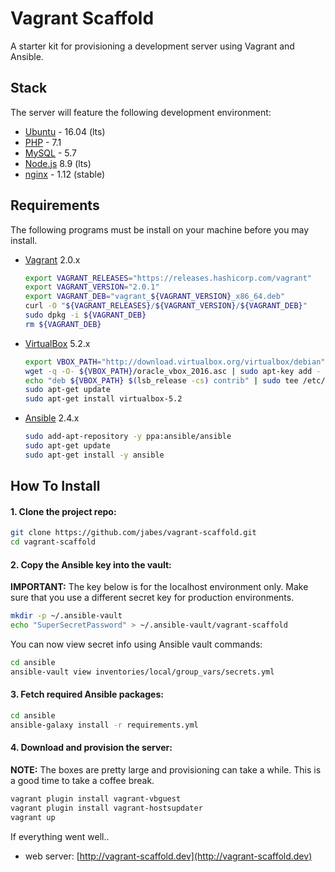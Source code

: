 # Vagrant Scaffold

A starter kit for provisioning a development server using Vagrant and Ansible.

## Stack

The server will feature the following development environment:

- [Ubuntu](http://releases.ubuntu.com/16.04/) - 16.04 (lts)
- [PHP](http://php.net/releases/7_1_0.php) - 7.1
- [MySQL](https://dev.mysql.com/doc/relnotes/mysql/5.7/en/) - 5.7
- [Node.js](https://nodejs.org/en/blog/release/v8.9.0/) 8.9 (lts)
- [nginx](http://nginx.org/en/CHANGES-1.12) - 1.12 (stable)

## Requirements

The following programs must be install on your machine before you may install.

- [Vagrant](https://www.vagrantup.com/downloads.html) 2.0.x

  ```bash
  export VAGRANT_RELEASES="https://releases.hashicorp.com/vagrant"
  export VAGRANT_VERSION="2.0.1"
  export VAGRANT_DEB="vagrant_${VAGRANT_VERSION}_x86_64.deb"
  curl -O "${VAGRANT_RELEASES}/${VAGRANT_VERSION}/${VAGRANT_DEB}"
  sudo dpkg -i ${VAGRANT_DEB}
  rm ${VAGRANT_DEB}
  ```

- [VirtualBox](https://www.virtualbox.org/wiki/Downloads) 5.2.x

  ```bash
  export VBOX_PATH="http://download.virtualbox.org/virtualbox/debian"
  wget -q -O- ${VBOX_PATH}/oracle_vbox_2016.asc | sudo apt-key add -
  echo "deb ${VBOX_PATH} $(lsb_release -cs) contrib" | sudo tee /etc/apt/sources.list.d/virtualbox.list
  sudo apt-get update
  sudo apt-get install virtualbox-5.2
  ```

- [Ansible](http://docs.ansible.com/ansible/latest/intro_installation.html) 2.4.x

  ```bash
  sudo add-apt-repository -y ppa:ansible/ansible
  sudo apt-get update
  sudo apt-get install -y ansible
  ```

## How To Install

#### 1. Clone the project repo:
    
```bash
git clone https://github.com/jabes/vagrant-scaffold.git
cd vagrant-scaffold
```

#### 2. Copy the Ansible key into the vault:
  
**IMPORTANT:** The key below is for the localhost environment only.
Make sure that you use a different secret key for production environments.

```bash
mkdir -p ~/.ansible-vault
echo "SuperSecretPassword" > ~/.ansible-vault/vagrant-scaffold
```

You can now view secret info using Ansible vault commands:

```bash
cd ansible
ansible-vault view inventories/local/group_vars/secrets.yml
```

#### 3. Fetch required Ansible packages:

```bash
cd ansible
ansible-galaxy install -r requirements.yml
```

#### 4. Download and provision the server:

**NOTE:** The boxes are pretty large and provisioning can take a while.
This is a good time to take a coffee break.

```bash
vagrant plugin install vagrant-vbguest
vagrant plugin install vagrant-hostsupdater
vagrant up
```

If everything went well..

- web server: [http://vagrant-scaffold.dev](http://vagrant-scaffold.dev)
